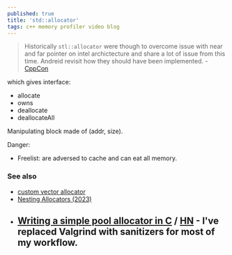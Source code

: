 ```yaml
---
published: true
title: 'std::allocator'
tags: c++ memory profiler video blog
---
```

> Historically `stl::allocator` were though to overcome issue with near and far pointer on intel archictecture and share a lot of issue from this time. Andreid revisit how they should have been implemented. - [CppCon](https://www.youtube.com/watch?v=LIb3L4vKZ7U)

which gives interface:
- allocate
- owns
- deallocate
- deallocateAll

Manipulating block made of (addr, size).

Danger:
- Freelist: are adversed to cache and can eat all memory.

### See also 
- [custom vector allocator](https://upcoder.com/6/custom-vector-allocation/)
- [	Nesting Allocators (2023)](https://news.ycombinator.com/item?id=41540777)
- [Writing a simple pool allocator in C](https://news.ycombinator.com/item?id=42605848) / [HN](https://news.ycombinator.com/item?id=42641993) - I've replaced Valgrind with sanitizers for most of my workflow.
	- 